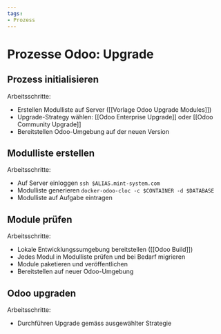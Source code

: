 ```yaml
---
tags:
- Prozess
---
```

# Prozesse Odoo: Upgrade

## Prozess initialisieren

Arbeitsschritte:
* Erstellen Modulliste auf Server ([[Vorlage Odoo Upgrade Modules]])
* Upgrade-Strategy wählen: [[Odoo Enterprise Upgrade]] oder [[Odoo Community Upgrade]]
* Bereitstellen Odoo-Umgebung auf der neuen Version

## Modulliste erstellen

Arbeitsschritte:
* Auf Server einloggen `ssh $ALIAS.mint-system.com`
* Modulliste generieren `docker-odoo-cloc -c $CONTAINER -d $DATABASE`
* Modulliste auf Aufgabe eintragen

## Module prüfen

Arbeitsschritte:
* Lokale Entwicklungssumgebung bereitstellen ([[Odoo Build]])
* Jedes Modul in Modulliste prüfen und bei Bedarf migrieren
* Module paketieren und veröffentlichen
* Bereitstellen auf neuer Odoo-Umgebung

## Odoo upgraden

Arbeitsschritte:
* Durchführen Upgrade gemäss ausgewählter Strategie
